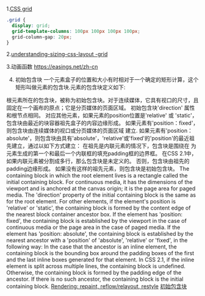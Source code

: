 1.[CSS grid](https://www.smashingmagazine.com/2018/05/future-of-web-design/)
```css
.grid {
  display: grid;
  grid-template-columns: 100px 100px 100px 100px;
  grid-column-gap: 20px;
}
```
2.[understanding-sizing-css-layout -grid](https://www.smashingmagazine.com/2018/01/understanding-sizing-css-layout/)

3.动画函数
https://easings.net/zh-cn

4. 初始包含块
  一个元素盒子的位置和大小有时相对于一个确定的矩形计算，这个矩形叫做元素的包含块.元素的包含块定义如下:

  根元素所在的包含块，被称为初始包含块。对于连续媒体，它具有视口的尺寸，且固定在一个画布的原点；它是分页媒体的页面区域。 初始包含块'direction' 属性和根节点相同。
  对应其他元素，如果元素的position位置是'relative' 或 'static'，包含块由最近的块容器祖先盒子的内容边缘形成。
  如果元素有'position：fixed'，则包含块由连续媒体的视口或分页媒体的页面区域 建立.
  如果元素有'position：absolute'，则包含块由具有'absolute'，'relative'或'fixed'的'position'的最近祖先建立，通过以如下方式建立：
    在祖先是内联元素的情况下，包含块是围绕在 为元素生成的第一个和最后一个内联框的填充padding框的边界框。 在CSS 2.1中，如果内联元素被分割成多行，那么包含块是未定义的。
    否则，包含块由祖先的padding边缘形成。
  如果没有这样的祖先元素，则包含块是初始包含块。
The containing block in which the root element lives is a rectangle called the initial containing block. For continuous media, it has the dimensions of the viewport and is anchored at the canvas origin; it is the page area for paged media. The 'direction' property of the initial containing block is the same as for the root element.
For other elements, if the element's position is 'relative' or 'static', the containing block is formed by the content edge of the nearest block container ancestor box.
If the element has 'position: fixed', the containing block is established by the viewport in the case of continuous media or the page area in the case of paged media.
If the element has 'position: absolute', the containing block is established by the nearest ancestor with a 'position' of 'absolute', 'relative' or 'fixed', in the following way:
In the case that the ancestor is an inline element, the containing block is the bounding box around the padding boxes of the first and the last inline boxes generated for that element. In CSS 2.1, if the inline element is split across multiple lines, the containing block is undefined.
Otherwise, the containing block is formed by the padding edge of the ancestor.
If there is no such ancestor, the containing block is the initial containing block.
[Rendering: repaint, reflow/relayout, restyle](http://www.phpied.com/rendering-repaint-reflowrelayout-restyle/)
[初始包含块](https://www.w3.org/TR/CSS21/visudet.html#containing-block-details)
